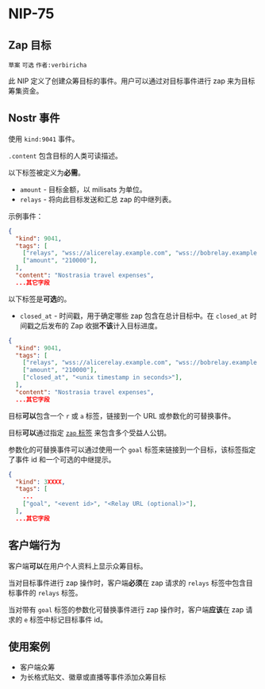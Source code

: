 # NIP-75

## Zap 目标

`草案` `可选` `作者:verbiricha`

此 NIP 定义了创建众筹目标的事件。用户可以通过对目标事件进行 zap 来为目标筹集资金。

## Nostr 事件

使用 `kind:9041` 事件。

`.content` 包含目标的人类可读描述。

以下标签被定义为**必需**。

- `amount` - 目标金额，以 milisats 为单位。
- `relays` - 将向此目标发送和汇总 zap 的中继列表。

示例事件：

```json
{
  "kind": 9041,
  "tags": [
    ["relays", "wss://alicerelay.example.com", "wss://bobrelay.example.com", ...],
    ["amount", "210000"],
  ],
  "content": "Nostrasia travel expenses",
  ...其它字段
```

以下标签是**可选**的。

- `closed_at` - 时间戳，用于确定哪些 zap 包含在总计目标中。在 `closed_at` 时间戳之后发布的 Zap 收据**不该**计入目标进度。

```json
{
  "kind": 9041,
  "tags": [
    ["relays", "wss://alicerelay.example.com", "wss://bobrelay.example.com", ...],
    ["amount", "210000"],
    ["closed_at", "<unix timestamp in seconds>"],
  ],
  "content": "Nostrasia travel expenses",
  ...其它字段
```

目标**可以**包含一个 `r` 或 `a` 标签，链接到一个 URL 或参数化的可替换事件。

目标**可以**通过指定 [`zap` 标签](57.md#appendix-g-zap-tag-on-other-events) 来包含多个受益人公钥。

参数化的可替换事件可以通过使用一个 `goal` 标签来链接到一个目标，该标签指定了事件 id 和一个可选的中继提示。

```json
{
  "kind": 3XXXX,
  "tags": [
    ...
    ["goal", "<event id>", "<Relay URL (optional)>"],
  ],
  ...其它字段
```

## 客户端行为

客户端**可以**在用户个人资料上显示众筹目标。

当对目标事件进行 zap 操作时，客户端**必须**在 zap 请求的 `relays` 标签中包含目标事件的 `relays` 标签。

当对带有 `goal` 标签的参数化可替换事件进行 zap 操作时，客户端**应该**在 zap 请求的 `e` 标签中标记目标事件 id。

## 使用案例

- 客户端众筹
- 为长格式贴文、徽章或直播等事件添加众筹目标
